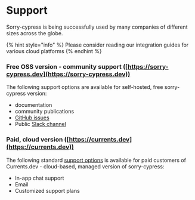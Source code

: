 # Support

Sorry-cypress is being successfully used by many companies of different sizes across the globe.

{% hint style="info" %}
Please consider reading our integration guides for various cloud platforms
{% endhint %}

### Free OSS version - community support ([https://sorry-cypress.dev](https://sorry-cypress.dev))

The following support options are available for self-hosted, free sorry-cypress version:

* documentation&#x20;
* community publications&#x20;
* [GitHub issues](https://github.com/sorry-cypress/sorry-cypress/issues) &#x20;
* Public [Slack channel](https://sorry-cypress.slack.com/join/shared\_invite/zt-eis1h6jl-tJELaD7q9UGEhMP8WHJOaw#/)

### Paid, cloud version ([https://currents.dev](https://currents.dev))

The following standard [support options](https://currents.dev/#features) is available for paid customers of Currents.dev - cloud-based, managed version of sorry-cypress:

* In-app chat support
* Email
* Customized support plans
